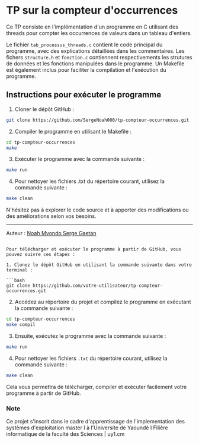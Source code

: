 
# TP sur la compteur d'occurrences

Ce TP consiste en l'implémentation d'un programme en C utilisant des threads pour compter les occurrences de valeurs dans un tableau d'entiers.

Le fichier `tab_processus_threads.c` contient le code principal du programme, avec des explications détaillées dans les commentaires. Les fichers 
`structure.h` et `fonction.c` contiennent respectivements les strutures de données et les fonctions manipulées dans le programme. 
Un Makefile est également inclus pour faciliter la compilation et l'exécution du programme.

## Instructions pour exécuter le programme

1. Cloner le dépôt GitHub :

```bash
git clone https://github.com/SergeNoah000/tp-compteur-occurrences.git
```

2. Compiler le programme en utilisant le Makefile :

```bash
cd tp-compteur-occurrences
make 
```

3. Exécuter le programme avec la commande suivante :

```bash
make run
```

4. Pour nettoyer les fichiers .txt du répertoire courant, utilisez la commande suivante :

```bash
make clean
```

N'hésitez pas à explorer le code source et à apporter des modifications ou des améliorations selon vos besoins.

---

Auteur : [Noah Mvondo Serge Gaetan](https://github.com/SergeNoah000) 
```

Pour télécharger et exécuter le programme à partir de GitHub, vous pouvez suivre ces étapes :

1. Clonez le dépôt GitHub en utilisant la commande suivante dans votre terminal :

```bash
git clone https://github.com/votre-utilisateur/tp-compteur-occurrences.git
```

2. Accédez au répertoire du projet et compilez le programme en exécutant la commande suivante :

```bash
cd tp-compteur-occurrences
make compil
```

3. Ensuite, exécutez le programme avec la commande suivante :

```bash
make run
```

4. Pour nettoyer les fichiers `.txt` du répertoire courant, utilisez la commande suivante :

```bash
make clean
```

Cela vous permettra de télécharger, compiler et exécuter facilement votre programme à partir de GitHub. 


### Note
Ce projet s'inscrit dans le cadre d'apprentissage de l'implementation des systèmes d'exploitation master I 
à l'Universite de Yaoundé I Filière informatique de la faculté des Sciences | uy1.cm